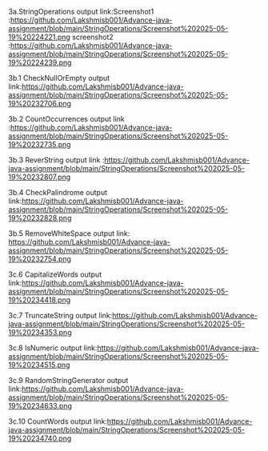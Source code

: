 3a.StringOperations output link:Screenshot1 :https://github.com/Lakshmisb001/Advance-java-assignment/blob/main/StringOperations/Screenshot%202025-05-19%20224221.png  screenshot2 :https://github.com/Lakshmisb001/Advance-java-assignment/blob/main/StringOperations/Screenshot%202025-05-19%20224239.png

3b.1 CheckNullOrEmpty output link:https://github.com/Lakshmisb001/Advance-java-assignment/blob/main/StringOperations/Screenshot%202025-05-19%20232706.png

3b.2 CountOccurrences output link :https://github.com/Lakshmisb001/Advance-java-assignment/blob/main/StringOperations/Screenshot%202025-05-19%20232735.png

3b.3 ReverString output link :https://github.com/Lakshmisb001/Advance-java-assignment/blob/main/StringOperations/Screenshot%202025-05-19%20232807.png

3b.4 CheckPalindrome output link:https://github.com/Lakshmisb001/Advance-java-assignment/blob/main/StringOperations/Screenshot%202025-05-19%20232828.png

3b.5 RemoveWhiteSpace output link: https://github.com/Lakshmisb001/Advance-java-assignment/blob/main/StringOperations/Screenshot%202025-05-19%20232754.png

3c.6 CapitalizeWords output link:https://github.com/Lakshmisb001/Advance-java-assignment/blob/main/StringOperations/Screenshot%202025-05-19%20234418.png

3c.7 TruncateString output link:https://github.com/Lakshmisb001/Advance-java-assignment/blob/main/StringOperations/Screenshot%202025-05-19%20234353.png

3c.8 IsNumeric output link:https://github.com/Lakshmisb001/Advance-java-assignment/blob/main/StringOperations/Screenshot%202025-05-19%20234515.png

3c.9 RandomStringGenerator output link:https://github.com/Lakshmisb001/Advance-java-assignment/blob/main/StringOperations/Screenshot%202025-05-19%20234633.png

3c.10 CountWords output link:https://github.com/Lakshmisb001/Advance-java-assignment/blob/main/StringOperations/Screenshot%202025-05-19%20234740.png
